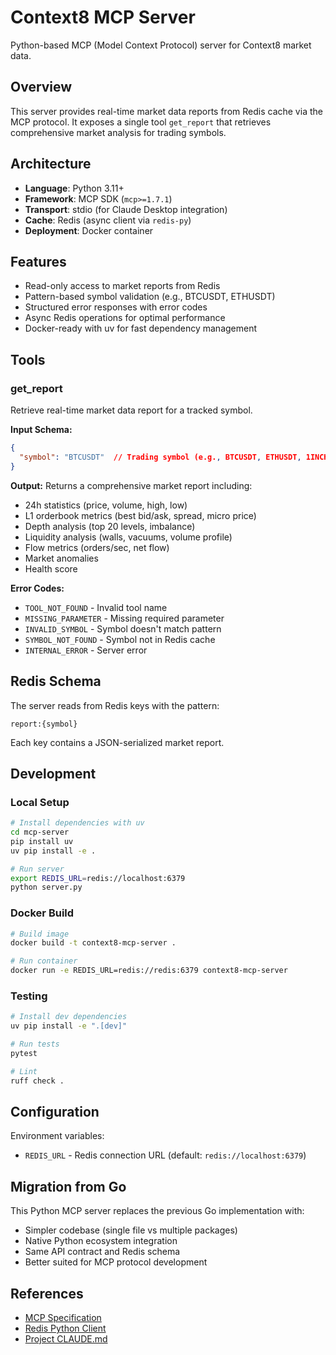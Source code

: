 # Context8 MCP Server

Python-based MCP (Model Context Protocol) server for Context8 market data.

## Overview

This server provides real-time market data reports from Redis cache via the MCP protocol. It exposes a single tool `get_report` that retrieves comprehensive market analysis for trading symbols.

## Architecture

- **Language**: Python 3.11+
- **Framework**: MCP SDK (`mcp>=1.7.1`)
- **Transport**: stdio (for Claude Desktop integration)
- **Cache**: Redis (async client via `redis-py`)
- **Deployment**: Docker container

## Features

- Read-only access to market reports from Redis
- Pattern-based symbol validation (e.g., BTCUSDT, ETHUSDT)
- Structured error responses with error codes
- Async Redis operations for optimal performance
- Docker-ready with uv for fast dependency management

## Tools

### get_report

Retrieve real-time market data report for a tracked symbol.

**Input Schema:**
```json
{
  "symbol": "BTCUSDT"  // Trading symbol (e.g., BTCUSDT, ETHUSDT, 1INCHUSDT)
}
```

**Output:**
Returns a comprehensive market report including:
- 24h statistics (price, volume, high, low)
- L1 orderbook metrics (best bid/ask, spread, micro price)
- Depth analysis (top 20 levels, imbalance)
- Liquidity analysis (walls, vacuums, volume profile)
- Flow metrics (orders/sec, net flow)
- Market anomalies
- Health score

**Error Codes:**
- `TOOL_NOT_FOUND` - Invalid tool name
- `MISSING_PARAMETER` - Missing required parameter
- `INVALID_SYMBOL` - Symbol doesn't match pattern
- `SYMBOL_NOT_FOUND` - Symbol not in Redis cache
- `INTERNAL_ERROR` - Server error

## Redis Schema

The server reads from Redis keys with the pattern:
```
report:{symbol}
```

Each key contains a JSON-serialized market report.

## Development

### Local Setup

```bash
# Install dependencies with uv
cd mcp-server
pip install uv
uv pip install -e .

# Run server
export REDIS_URL=redis://localhost:6379
python server.py
```

### Docker Build

```bash
# Build image
docker build -t context8-mcp-server .

# Run container
docker run -e REDIS_URL=redis://redis:6379 context8-mcp-server
```

### Testing

```bash
# Install dev dependencies
uv pip install -e ".[dev]"

# Run tests
pytest

# Lint
ruff check .
```

## Configuration

Environment variables:
- `REDIS_URL` - Redis connection URL (default: `redis://localhost:6379`)

## Migration from Go

This Python MCP server replaces the previous Go implementation with:
- Simpler codebase (single file vs multiple packages)
- Native Python ecosystem integration
- Same API contract and Redis schema
- Better suited for MCP protocol development

## References

- [MCP Specification](https://modelcontextprotocol.io/)
- [Redis Python Client](https://redis-py.readthedocs.io/)
- [Project CLAUDE.md](../CLAUDE.md)
